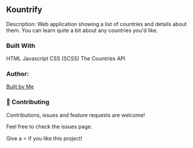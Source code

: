 ## Kountrify

Description:
Web application showing a list of countries and details about them. You can learn quite a bit about any countries you'd like.

### Built With
HTML
Javascript
CSS (SCSS)
The Countries API


### Author:
[Built by Me](https://github.com/JonasAnn/)

### 🤝 Contributing
Contributions, issues and feature requests are welcome!

Feel free to check the issues page.

Give a ⭐️ if you like this project!
